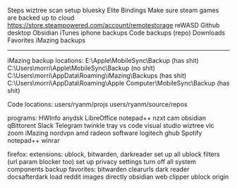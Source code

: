 
Steps
wiztree scan
setup bluesky
Elite Bindings
Make sure steam games are backed up to cloud
https://store.steampowered.com/account/remotestorage
reWASD
Github desktop
Obsidian
iTunes iphone backups
Code backups (repo)
Downloads
Favorites
iMazing backups

---

iMazing backup locations:
E:\Apple\MobileSync\Backup (has shit)
C:\Users\morri\Apple\MobileSync\Backup (no shit)
C:\Users\morri\AppData\Roaming\iMazing\Backups (has shit)
C:\Users\morri\AppData\Roaming\Apple Computer\MobileSync\Backup (has shit)

Code locations:
	users/ryanm/projs
	users/ryanm/source/repos

programs:
HWInfo
anydsk
LibreOffice
notepad++
nzxt cam
obsidian
qBittorent
Slack
Telegram
twinkle tray
vs code
visual studio
wiztree
vlc
zoom
iMazing
nordvpn
amd radeon software
logitech ghub
Spotify
notepad++
winrar

firefox:
extensions: ublock, bitwarden, darkreader
set up all ublock filters (url param blocker too)
set up privacy settings
turn off all system components
backup favorites:
	bitwarden
	clearurls
	dark reader
	docsafterdark
	load reddit images directly
	obsidian web clipper
	ublock origin


